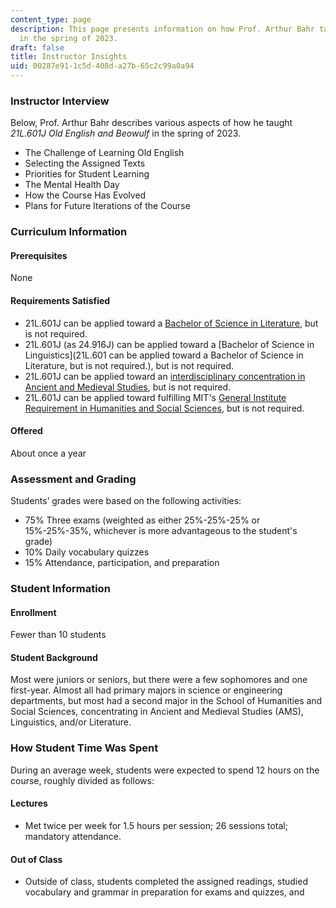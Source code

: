 ```yaml
---
content_type: page
description: This page presents information on how Prof. Arthur Bahr taught 21L.601
  in the spring of 2023.
draft: false
title: Instructor Insights
uid: 00287e91-1c5d-408d-a27b-65c2c99a0a94
---
```

### **Instructor Interview**

Below, Prof. Arthur Bahr describes various aspects of how he taught *21L.601J Old English and Beowulf* in the spring of 2023.

- The Challenge of Learning Old English
- Selecting the Assigned Texts
- Priorities for Student Learning
- The Mental Health Day
- How the Course Has Evolved
- Plans for Future Iterations of the Course

### **Curriculum Information**

#### **Prerequisites**

None

#### **Requirements Satisfied**

- 21L.601J can be applied toward a [Bachelor of Science in Literature](http://catalog.mit.edu/schools/humanities-arts-social-sciences/literature/#literature-bs-course-21-l), but is not required.
- 21L.601J (as 24.916J) can be applied toward a \[Bachelor of Science in Linguistics\](21L.601 can be applied toward a Bachelor of Science in Literature, but is not required.), but is not required.
- 21L.601J can be applied toward an [interdisciplinary concentration in Ancient and Medieval Studies](https://shass.mit.edu/undergraduate/interdisciplinary/conc/ancient-medieval), but is not required.
- 21L.601J can be applied toward fulfilling MIT's [General Institute Requirement in Humanities and Social Sciences](https://registrar.mit.edu/registration-academics/academic-requirements/hass-requirement), but is not required.

#### **Offered**

About once a year

### **Assessment and Grading**

Students’ grades were based on the following activities:

- 75% Three exams (weighted as either 25%-25%-25% or 15%-25%-35%, whichever is more advantageous to the student's grade)
- 10% Daily vocabulary quizzes
- 15% Attendance, participation, and preparation

### **Student Information**

#### **Enrollment**

Fewer than 10 students

#### **Student Background**

Most were juniors or seniors, but there were a few sophomores and one first-year. Almost all had primary majors in science or engineering departments, but most had a second major in the School of Humanities and Social Sciences, concentrating in Ancient and Medieval Studies (AMS), Linguistics, and/or Literature.

### **How Student Time Was Spent**

During an average week, students were expected to spend 12 hours on the course, roughly divided as follows:

#### **Lectures**

- Met twice per week for 1.5 hours per session; 26 sessions total; mandatory attendance.

#### **Out of Class**

- Outside of class, students completed the assigned readings, studied vocabulary and grammar in preparation for exams and quizzes, and